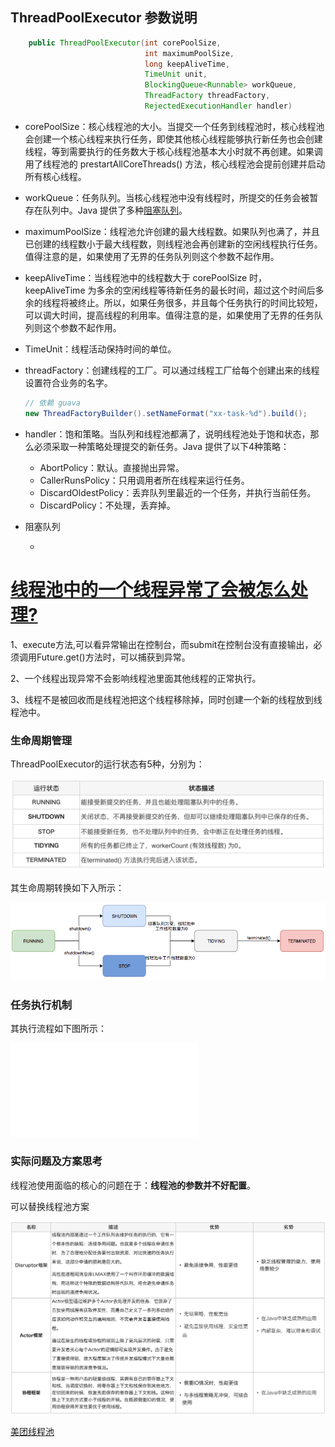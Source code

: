 ## ThreadPoolExecutor 参数说明

```java
    public ThreadPoolExecutor(int corePoolSize,
                              int maximumPoolSize,
                              long keepAliveTime,
                              TimeUnit unit,
                              BlockingQueue<Runnable> workQueue,
                              ThreadFactory threadFactory,
                              RejectedExecutionHandler handler)
```

- corePoolSize：核心线程池的大小。当提交一个任务到线程池时，核心线程池会创建一个核心线程来执行任务，即使其他核心线程能够执行新任务也会创建线程，等到需要执行的任务数大于核心线程池基本大小时就不再创建。如果调用了线程池的 prestartAllCoreThreads() 方法，核心线程池会提前创建并启动所有核心线程。

- workQueue：任务队列。当核心线程池中没有线程时，所提交的任务会被暂存在队列中。Java 提供了多种[阻塞队列](https://www.cnblogs.com/jmcui/p/11442616.html)。

- maximumPoolSize：线程池允许创建的最大线程数。如果队列也满了，并且已创建的线程数小于最大线程数，则线程池会再创建新的空闲线程执行任务。值得注意的是，如果使用了无界的任务队列则这个参数不起作用。

- keepAliveTime：当线程池中的线程数大于 corePoolSize 时，keepAliveTime 为多余的空闲线程等待新任务的最长时间，超过这个时间后多余的线程将被终止。所以，如果任务很多，并且每个任务执行的时间比较短，可以调大时间，提高线程的利用率。值得注意的是，如果使用了无界的任务队列则这个参数不起作用。

- TimeUnit：线程活动保持时间的单位。

- threadFactory：创建线程的工厂。可以通过线程工厂给每个创建出来的线程设置符合业务的名字。

  ```java
  // 依赖 guava
  new ThreadFactoryBuilder().setNameFormat("xx-task-%d").build();
  ```

- handler：饱和策略。当队列和线程池都满了，说明线程池处于饱和状态，那么必须采取一种策略处理提交的新任务。Java 提供了以下4种策略：

  - AbortPolicy：默认。直接抛出异常。
  - CallerRunsPolicy：只用调用者所在线程来运行任务。
  - DiscardOldestPolicy：丢弃队列里最近的一个任务，并执行当前任务。
  - DiscardPolicy：不处理，丢弃掉。
  
- 阻塞队列

  - 





# [线程池中的一个线程异常了会被怎么处理?](https://www.cnblogs.com/tiancai/p/14003897.html)

1、execute方法,可以看异常输出在控制台，而submit在控制台没有直接输出，必须调用Future.get()方法时，可以捕获到异常。

2、一个线程出现异常不会影响线程池里面其他线程的正常执行。

3、线程不是被回收而是线程池把这个线程移除掉，同时创建一个新的线程放到线程池中。





###  生命周期管理

ThreadPoolExecutor的运行状态有5种，分别为：

![img](./img/62853fa44bfa47d63143babe3b5a4c6e82532.png)

其生命周期转换如下入所示：

![图3 线程池生命周期](./img/582d1606d57ff99aa0e5f8fc59c7819329028.png)





### 任务执行机制

其执行流程如下图所示：

![图4 任务调度流程](./img/线程池.md)





### 实际问题及方案思考

线程池使用面临的核心的问题在于：**线程池的参数并不好配置**。



可以替换线程池方案

![img](./img/56ab763273b2c03b2f1c37db7b150338414771.png)















[美团线程池](https://tech.meituan.com/2020/04/02/java-pooling-pratice-in-meituan.html)